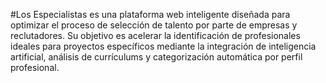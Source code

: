 #Los Especialistas es una plataforma web inteligente diseñada para optimizar el proceso de selección de talento por parte de empresas y reclutadores. Su objetivo es acelerar la identificación de profesionales ideales para proyectos específicos mediante la integración de inteligencia artificial, análisis de currículums y categorización automática por perfil profesional.